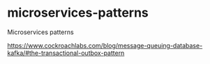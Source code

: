 # microservices-patterns
Microservices patterns


https://www.cockroachlabs.com/blog/message-queuing-database-kafka/#the-transactional-outbox-pattern
